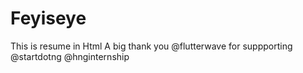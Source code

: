 # Feyiseye
This is resume in Html
A big thank you @flutterwave for suppporting @startdotng @hnginternship
